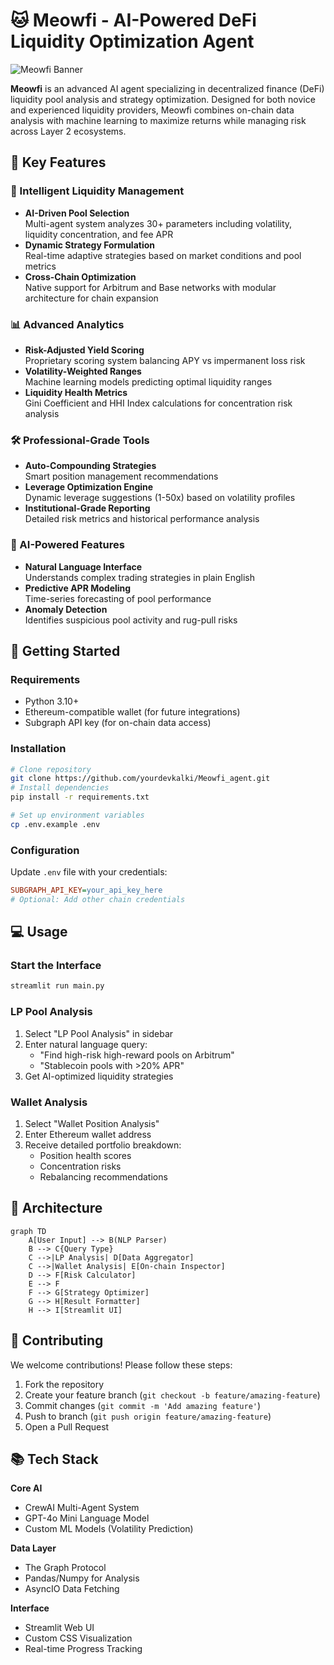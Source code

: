# 🐱 Meowfi - AI-Powered DeFi Liquidity Optimization Agent

![Meowfi Banner](https://via.placeholder.com/1200x400.png?text=Meowfi+-+Smart+DeFi+Liquidity+Management)

**Meowfi** is an advanced AI agent specializing in decentralized finance (DeFi) liquidity pool analysis and strategy optimization. Designed for both novice and experienced liquidity providers, Meowfi combines on-chain data analysis with machine learning to maximize returns while managing risk across Layer 2 ecosystems.

## 🌟 Key Features

### 🧠 Intelligent Liquidity Management
- **AI-Driven Pool Selection**  
  Multi-agent system analyzes 30+ parameters including volatility, liquidity concentration, and fee APR
- **Dynamic Strategy Formulation**  
  Real-time adaptive strategies based on market conditions and pool metrics
- **Cross-Chain Optimization**  
  Native support for Arbitrum and Base networks with modular architecture for chain expansion

### 📊 Advanced Analytics
- **Risk-Adjusted Yield Scoring**  
  Proprietary scoring system balancing APY vs impermanent loss risk
- **Volatility-Weighted Ranges**  
  Machine learning models predicting optimal liquidity ranges
- **Liquidity Health Metrics**  
  Gini Coefficient and HHI Index calculations for concentration risk analysis

### 🛠️ Professional-Grade Tools
- **Auto-Compounding Strategies**  
  Smart position management recommendations
- **Leverage Optimization Engine**  
  Dynamic leverage suggestions (1-50x) based on volatility profiles
- **Institutional-Grade Reporting**  
  Detailed risk metrics and historical performance analysis

### 🤖 AI-Powered Features
- **Natural Language Interface**  
  Understands complex trading strategies in plain English
- **Predictive APR Modeling**  
  Time-series forecasting of pool performance
- **Anomaly Detection**  
  Identifies suspicious pool activity and rug-pull risks

## 🚀 Getting Started

### Requirements
- Python 3.10+
- Ethereum-compatible wallet (for future integrations)
- Subgraph API key (for on-chain data access)

### Installation
```bash
# Clone repository
git clone https://github.com/yourdevkalki/Meowfi_agent.git
# Install dependencies
pip install -r requirements.txt

# Set up environment variables
cp .env.example .env
```

### Configuration
Update `.env` file with your credentials:
```ini
SUBGRAPH_API_KEY=your_api_key_here
# Optional: Add other chain credentials
```

## 💻 Usage

### Start the Interface
```bash
streamlit run main.py
```

### LP Pool Analysis
1. Select "LP Pool Analysis" in sidebar
2. Enter natural language query:
   - "Find high-risk high-reward pools on Arbitrum"
   - "Stablecoin pools with >20% APR"
3. Get AI-optimized liquidity strategies

### Wallet Analysis
1. Select "Wallet Position Analysis"
2. Enter Ethereum wallet address
3. Receive detailed portfolio breakdown:
   - Position health scores
   - Concentration risks
   - Rebalancing recommendations

## 🧩 Architecture

```mermaid
graph TD
    A[User Input] --> B(NLP Parser)
    B --> C{Query Type}
    C -->|LP Analysis| D[Data Aggregator]
    C -->|Wallet Analysis| E[On-chain Inspector]
    D --> F[Risk Calculator]
    E --> F
    F --> G[Strategy Optimizer]
    G --> H[Result Formatter]
    H --> I[Streamlit UI]
```

## 🤝 Contributing

We welcome contributions! Please follow these steps:
1. Fork the repository
2. Create your feature branch (`git checkout -b feature/amazing-feature`)
3. Commit changes (`git commit -m 'Add amazing feature'`)
4. Push to branch (`git push origin feature/amazing-feature`)
5. Open a Pull Request

## 📚 Tech Stack

**Core AI**  
- CrewAI Multi-Agent System
- GPT-4o Mini Language Model
- Custom ML Models (Volatility Prediction)

**Data Layer**  
- The Graph Protocol
- Pandas/Numpy for Analysis
- AsyncIO Data Fetching

**Interface**  
- Streamlit Web UI
- Custom CSS Visualization
- Real-time Progress Tracking

